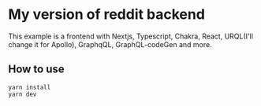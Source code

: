 # My version of reddit backend
This example is a frontend with Nextjs, Typescript, Chakra, React, URQL(I'll change it for Apollo), GraphqQL, GraphQL-codeGen and more. 
## How to use
```
yarn install
yarn dev
``` 

